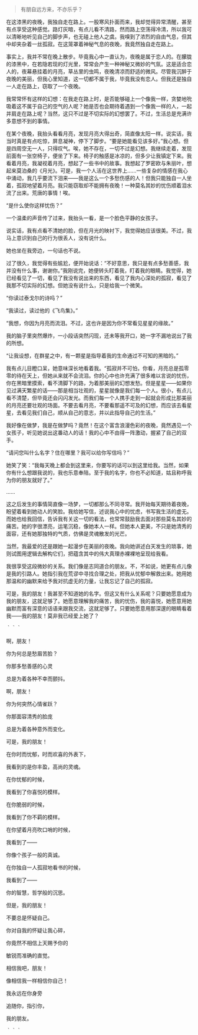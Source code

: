 >有朋自远方来，不亦乐乎？

在这漆黑的夜晚，我独自走在路上。一股寒风扑面而来，我却觉得异常清醒，甚至有点享受这种感觉。路灯灰暗，有点儿看不清路，然而路上空荡得冷清，所以我可以清晰地听见自己的脚步声，也无碰上他人之虞。我嗅到了浓烈的自由气息，但其中却夹杂着一丝孤寂。在这笼罩着神秘气息的夜晚，我竟然独自走在路上。

事实上，我并不常在晚上散步。毕竟我心中一直认为，夜晚是属于恋人的。在朦胧的漆黑中，在若隐若现的灯光里，常常会产生一种神秘又微妙的气氛。这是适合恋人的，夜幕悬挂着的月亮，草丛里的虫鸣，夜晚清凉而舒适的微风。尽管我沉醉于夜晚的美丽，但我心里知道，这一切都不属于我，毕竟我没有恋人。但我还是独自一人走在路上，窃取了一个夜晚。

我常常怀有这样的幻想：在我走在路上时，是否能够碰上一个像我一样，贪婪地吮吸着这不属于自己的空气的人呢？她是否也会期待着遇到一个像我一样的人，一起并肩走在路上呢？当然，这只不过是不切实际的幻想罢了。不过，生活总是充满许多意想不到的事情。

在某个夜晚，我抬头看看月亮，发现月亮大得出奇，简直像太阳一样。说实话，我当时真是有点吃惊，屏息凝神，停下了脚步。“要是她能看见该多好。”我心想。但是四周空无一人，只得叹气。唉，她不存在，一切不过是幻想。我继续走着，发现前面有一张空椅子，便坐了下来。椅子的触感是冰凉的，但多少让我镇定下来。我看着月亮，我凝视着月亮，想起了一些书中的故事。我想起了罗密欧与朱丽叶，想起来莫泊桑的《月光》。可是，我一个人活在这世界上......一些复杂的情感在我心中涌动，我几乎要流下泪来——我是这么一个多愁伤感的人！但我只能独自一人坐着，孤寂地望着月亮。我只能窃取却不能拥有夜晚！一种莫名其妙的忧伤顺着泪水流了出来。荒唐的事情！唉。

“是什么使你这样忧伤？”

一个温柔的声音传了过来，我抬头一看，是一个脸色平静的女孩子。

说实话，我有点看不清她的脸，但在月光的映衬下，我觉得她应该很美。不过，我马上意识到自己的行为很丢人，没有说什么。

她也坐在我旁边，一句话也不说。

过了很久，我觉得有些尴尬，便开始说话：“不好意思，我只是有点多愁善感，我并没有什么事，谢谢你。”我刚说完，她便转头盯着我，盯着我的眼睛。我觉得，她已经看见了一切，看见了我没有说出来的东西，看见了我内心深处的孤寂，看见了我那不切实际的幻想。但她没有说什么，只是给我一个微笑。

“你读过泰戈尔的诗吗？”

“我读过，读过他的《飞鸟集》。”

“我想，你因为月亮而流泪。不过，这也许是因为你不常看见星星的缘故。”

我的脑子里突然爆炸，一小段话突然闪现，还未等我开口，她一字不漏地说出了我的所想。

“让我设想，在群星之中，有一颗星是指导着我的生命通过不可知的黑暗的。”

我有点儿目瞪口呆，她意味深长地看着我。“孤寂并不可怕，你看，月亮总是孤零零的待在天上，但她从来就不会流泪。你的心中也许充满了很多难以言说的忧伤，你在黑暗里摸索，看不清脚下的路，为着那美丽的幻想发愁。但是星星——如果你见过满天繁星的话——那是相当壮观的，星星就像是我们每一个人。很小，有点儿看不清楚，但毕竟还会闪闪发光。而我们每一个人携手走到一起就会形成比那美丽的月亮还要壮观的场面。不要去看月亮，不要看那遥不可及的幻想，而应该去看星星，去看见我们自己，顺从自己的意志，并以此指导自己的生活。”

我好像在做梦，我是在做梦吗？竟然！在这个富含浪漫色彩的夜晚，竟然遇见一个女孩子，听见她说出这番动人的话！我的心中不由得一阵激动，握紧了自己的双手。

“请问您叫什么名字？住在哪里？我可以给你写信吗？”

她笑了笑：“我每天晚上都会到这里来，你要写的话可以到这里给我。当然，如果你有什么想跟我说的，我也乐意奉陪。至于我的名字，你也不必知道，姑且称呼我为你的朋友就好了。”

......

这之后发生的事情简直像一场梦，一切都那么不同寻常。我开始每天期待着夜晚，盼望着看到她动人的笑脸。我给她写信，述说我心中的忧虑，书写我生活的虚无。而她也给我回信，告诉我有关这一切的看法，也常常鼓励我去面对那些莫名其妙的痛苦。她的字很漂亮，运笔沉稳，像她本人一样。但她本人更美，不只是她清秀的面容，还有她那独特的气质，仿佛是灵魂散发的光芒。

当然，我最爱的还是跟她一起漫步在美丽的夜晚。我向她讲述白天发生的琐事，她则试图用逻辑去解构它们，把蕴含其中的伟大真理赤裸裸地呈现给我看。

我很享受这段微妙的关系。我们像是志同道合的朋友。不，不如说，她更有点儿像是我的引路人。她指引我在荒谬中寻找合理之处，把我从忧郁中解救出来。她用她那温和的幽默来给予我对抗虚无的力量，让我忘记了自己的孤寂。

可是，我的朋友！我甚至不知道她的名字。但这又有什么关系呢？只要她愿意成为我的朋友，这就足够了。她愿意理解我的痛苦，我的忧伤，我的喜悦，她愿意用她幽默而富有深意的话语来跟我交流，这就足够了。只要她愿意用那深邃的眼睛看着我——我的朋友！莫非我已经爱上她了？


｀｀｀

啊，朋友！

你为何总是愁眉苦脸？

你那多愁善感的心灵

总是为着各种不幸而颤抖。

啊，朋友！

你为何突然心情雀跃？

你那面容清秀的脸庞

总是为着各种意外而变化。

可是，我的朋友！

在你时而忧郁，时而欢喜的外表下，

我看到的是你丰盈，高尚的灵魂。

在你忧郁的时候，

我看到了你喜悦的模样。

在你脆弱的时候，

我看到了你不羁的模样。

在你望着月亮吹口哨的时候，

我看到了——

你像个孩子一般的真诚。

在你独自一人孤寂地看书的时候，

我看到了——

你的智慧，哲学般的沉思。

但是，我的朋友！

不要总是怀疑自己。

你对自我的怀疑让我心碎，

你竟然不相信上天赐予你的

敏锐而准确的直觉。

相信我吧，朋友！

像相信我一样相信你自己！

我永远在你身旁

追随你，指引你，

我的朋友。

｀｀｀


